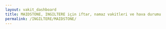 ```yaml
---
layout: vakit_dashboard
title: MAIDSTONE, INGILTERE için iftar, namaz vakitleri ve hava durumu - ilçe/eyalet seç
permalink: /INGILTERE/MAIDSTONE/
---
```


<script type="text/javascript">
  var GLOBAL_COUNTRY = 'INGILTERE';
  var GLOBAL_CITY = 'MAIDSTONE';
  var GLOBAL_STATE = '';
  var lat = 72;
  var lon = 21;
</script>
